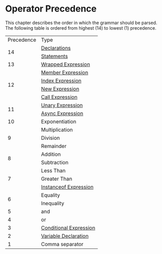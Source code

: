 # Operator Precedence

This chapter describes the order in which the grammar should be parsed. The following table is ordered from highest (14) to lowest (1) precedence.

<table>
  <tr>
    <td>Precedence</td>
    <td>Type</td>
  </tr>

  <tr>
    <td rowspan="2">14</td>
    <td><a href="/spec/grammar/syntactic/declarations/">Declarations</a></td>
  </tr>
  <tr><td><a href="/spec/grammar/syntactic/statements/">Statements</a></td></tr>

  <tr>
    <td>13</td>
    <td><a href="/spec/grammar/syntactic/expressions/wrapped-expression.html">Wrapped Expression</a></td>
  </tr>

  <tr>
  <td rowspan="4">12</td>
    <td><a href="/spec/grammar/syntactic/expressions/member-expression.html">Member Expression</a></td>
  </tr>
  <tr><td><a href="/spec/grammar/syntactic/expressions/index-expression.html">Index Expression</a></td></tr>
  <tr><td><a href="/spec/grammar/syntactic/expressions/new-expression.html">New Expression</a></td></tr>
  <tr><td><a href="/spec/grammar/syntactic/expressions/call-expression.html">Call Expression</a></td></tr>

  <tr>
    <td rowspan="2">11</td>
    <td><a href="/spec/grammar/syntactic/expressions/unary-expression.html">Unary Expression</a></td>
  </tr>
  <tr><td><a href="/spec/grammar/syntactic/expressions/async-expression.html">Async Expression</a></td></tr>

  <tr>
    <td>10</td>
    <td>Exponentiation</td>
  </tr>

  <tr>
    <td rowspan="3">9</td>
    <td>Multiplication</td>
  </tr>
  <tr><td>Division</td></tr>
  <tr><td>Remainder</td></tr>

  <tr>
    <td rowspan="2">8</td>
    <td>Addition</td>
  </tr>
  <tr><td>Subtraction</td></tr>

  <tr>
    <td rowspan="3">7</td>
    <td>Less Than</td>
  </tr>
  <tr><td>Greater Than</td></tr>
  <tr><td><a href="/spec/grammar/syntactic/expressions/instanceof-expression.html">Instanceof Expression</a></td></tr>

  <tr>
    <td rowspan="2">6</td>
    <td>Equality</td>
  </tr>
  <tr><td>Inequality</td></tr>

  <tr>
    <td>5</td>
    <td>and</td>
  </tr>

  <tr>
    <td>4</td>
    <td>or</td>
  </tr>

  <tr>
    <td>3</td>
    <td><a href="/spec/grammar/syntactic/expressions/conditional-expression.html">Conditional Expression</a></td>
  </tr>

  <tr>
    <td>2</td>
    <td><a href="/spec/grammar/syntactic/declarations/variable-declaration.html">Variable Declaration</a></td>
  </tr>

  <tr>
    <td>1</td>
    <td>Comma separator</td>
  </tr>
</table>
